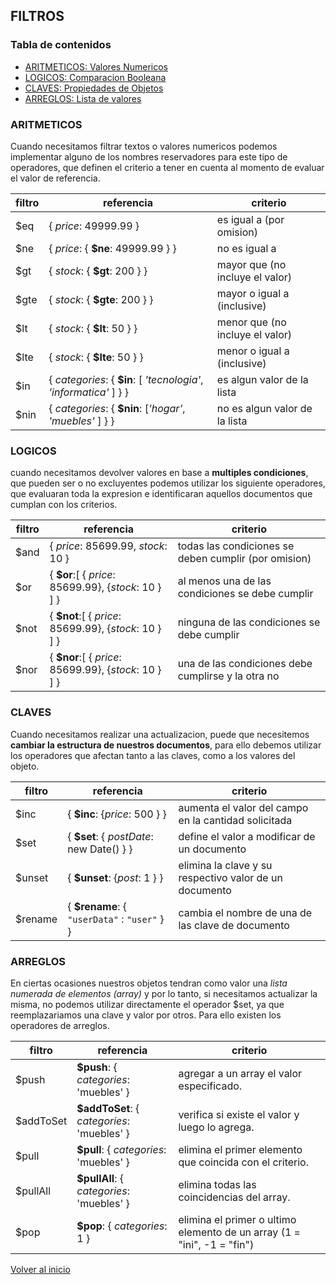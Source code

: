 
## FILTROS

### Tabla de contenidos

* [ARITMETICOS: Valores Numericos](#aritmeticos)
* [LOGICOS: Comparacion Booleana](#logicos)
* [CLAVES: Propiedades de Objetos](#claves)
* [ARREGLOS: Lista de valores](#arreglos)

### ARITMETICOS

Cuando necesitamos filtrar textos o valores numericos podemos implementar alguno de los nombres reservadores para este tipo de operadores, que definen el criterio a tener en cuenta al momento de evaluar el valor de referencia.

| filtro | referencia | criterio | 
|--|--|--|
|$eq  | { _price_: 49999.99 } |  es igual a (por omision)  |
|$ne  | { _price_: { __$ne__: 49999.99 } } |  no es igual a |
|$gt  | { _stock_: { __$gt__: 200 } } |  mayor que (no incluye el valor) |
|$gte | { _stock_: { __$gte__: 200 } } |  mayor o igual a (inclusive) |
|$lt  | { _stock_: { __$lt__: 50 } } |  menor que (no incluye el valor) |
|$lte | { _stock_: { __$lte__: 50 } } |  menor o igual a (inclusive) |
|$in  | { _categories_: { __$in__: [ _'tecnologia'_, _'informatica'_ ] } } |  es algun valor de la lista |
|$nin | { _categories_: { __$nin__: [_'hogar'_, _'muebles'_ ] } } |  no es algun valor de la lista |

### LOGICOS

cuando necesitamos devolver valores en base a __multiples condiciones__, que pueden ser o no excluyentes podemos utilizar los siguiente operadores, que evaluaran toda la expresion e identificaran aquellos documentos que cumplan con los criterios.

| filtro | referencia | criterio | 
|--|--|--|
|$and | { _price_: 85699.99, _stock_: 10 } | todas las condiciones se deben cumplir (por omision)  |
|$or | { __$or__:[ { _price_: 85699.99}, {_stock_: 10 } ] } |  al menos una de las condiciones se debe cumplir |
|$not | { __$not__:[ { _price_: 85699.99}, {_stock_: 10 } ] } | ninguna de las condiciones se debe cumplir |
|$nor | { __$nor__:[ { _price_: 85699.99}, {_stock_: 10 } ] } | una de las condiciones debe cumplirse y la otra no |

### CLAVES

Cuando necesitamos realizar una actualizacion, puede que necesitemos __cambiar la estructura de nuestros documentos__, para ello debemos utilizar los operadores que afectan tanto a las claves, como a los valores del objeto.

| filtro | referencia | criterio | 
|--|--|--| 
|$inc | { __$inc__: {_price_: 500 } } | aumenta el valor del campo en la cantidad solicitada
|$set | { __$set__: { _postDate_: new Date() } } | define el valor a modificar de un documento |
|$unset | { __$unset__: {_post_: 1 } } | elimina la clave y su respectivo valor de un documento
|$rename| { __$rename__: { `"userData"` : `"user"` } } | cambia el nombre de una de las clave de documento

### ARREGLOS

En ciertas ocasiones nuestros objetos tendran como valor una _lista numerada de elementos (array)_ y por lo tanto, si necesitamos actualizar la misma, no podemos utilizar directamente el operador $set, ya que reemplazariamos una clave y valor por otros. Para ello existen los operadores de arreglos.

| filtro | referencia | criterio | 
|--|--|--| 
| $push | __$push__: { _categories_: 'muebles' } | agregar a un array el valor especificado.
| $addToSet | __$addToSet__: { _categories_: 'muebles' } | verifica si existe el valor y luego lo agrega.
| $pull | __$pull__: { _categories_: 'muebles' } | elimina el primer elemento que coincida con el criterio.
| $pullAll | __$pullAll__: { _categories_: 'muebles' } | elimina todas las coincidencias del array.
| $pop | __$pop__: { _categories_: 1 } | elimina el primer o ultimo elemento de un array (1 = "ini", -1 = "fin")

[Volver al inicio](./readme.md)